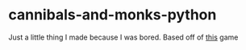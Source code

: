 # cannibals-and-monks-python
Just a little thing I made because I was bored. Based off of [this](https://www.novelgames.com/es/missionaries/) game
